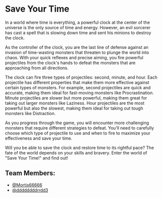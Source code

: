 # Save Your Time

In a world where time is everything, a powerful clock at the center of the universe is the only source of time and energy. However, an evil sorcerer has cast a spell that is slowing down time and sent his minions to destroy the clock.

As the controller of the clock, you are the last line of defense against an invasion of time-wasting monsters that threaten to plunge the world into chaos. With your quick reflexes and precise aiming, you fire powerful projectiles from the clock's hands to defeat the monsters that are approaching from all directions.

The clock can fire three types of projectiles: second, minute, and hour. Each projectile has different properties that make them more effective against certain types of monsters. For example, second projectiles are quick and accurate, making them ideal for fast-moving monsters like Procrastination. Minute projectiles are slower but more powerful, making them great for taking out larger monsters like Laziness. Hour projectiles are the most powerful but also the slowest, making them ideal for taking out tough monsters like Distraction.

As you progress through the game, you will encounter more challenging monsters that require different strategies to defeat. You'll need to carefully choose which type of projectile to use and when to fire to maximize your effectiveness and save your time.

Will you be able to save the clock and restore time to its rightful pace? The fate of the world depends on your skills and bravery. Enter the world of "Save Your Time!" and find out!

## Team Members:

-   [@Mortis66666](https://github.com/Mortis66666)
-   [@ddddddddrrdd3](https://github.com/ddddddddrrdd3)
